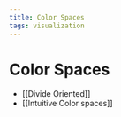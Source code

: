 ```yaml
---
title: Color Spaces
tags: visualization
---
```


# Color Spaces
- [[Divide Oriented]]
- [[Intuitive Color spaces]]




























